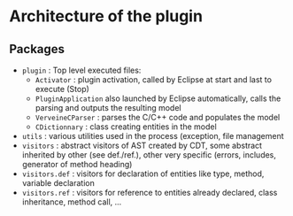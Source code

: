 
# Architecture of the plugin

## Packages

- `plugin` : Top level executed files:
  - `Activator` : plugin activation, called by Eclipse at start and last to execute (Stop)
  - `PluginApplication` also launched by Eclipse automatically, calls the parsing and outputs the resulting model
  - `VerveineCParser` : parses the C/C++ code and populates the model
  - `CDictionnary` : class creating entities in the model
- `utils` : various utilities used in the process (exception, file management
- `visitors` : abstract visitors of AST created by CDT, some abstract inherited by other (see def./ref.), other very specific (errors, includes, generator of method heading)
- `visitors.def` : visitors for declaration of entities like type, method, variable declaration
- `visitors.ref` : visitors for reference to entities already declared, class inheritance, method call, ...

